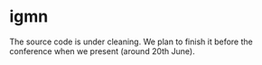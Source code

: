 # igmn

The source code is under cleaning. We plan to finish it before the conference when we present (around 20th June).
